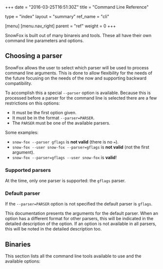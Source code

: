+++
date = "2016-03-25T16:51:30Z"
title = "Command Line Reference"

type = "index"
layout = "summary"
ref_name = "cli"

[menu]
  [menu.nav_right]
    parent = "ref"
    weight = 0
+++

SnowFox is built out of many binareis and tools.
These all have their own command line parameters and options.


Choosing a parser
-----------------
SnowFox allows the user to select which parser will be used to
process command line arguments.
This is done to allow flexibility for the needs of the future
focusing on the needs of the now and supporting backward compatibility.

To accomplish this a special `--parser` option is available.
Because this is processed before a parser for the command line is
selected there are a few restrictions on this options:

  * It must be the first option given.
  * It must be in the format `--parser=PARSER`.
  * The `PARSER` must be one of the available parsers.

Some examples:

  * `snow-fox --parser gflags` is **not valid** (there is no `=`).
  * `snow-fox --user snow-fox --parser=gflags` is **not valid** (not the first argument).
  * `snow-fox --parser=gflags --user snow-fox` is **valid**!

### Supported parsers
At the time, only one parser is supported: the `gflags` parser.

### Default parser
If the `--parser=PARSER` option is not specified the default parser is `gflags`.

This documentation presents the arguments for the default parser.
When an option has a different format for other parsers, this will
be indicated in the detailed description of the option.
If an option is not available in all parsers, this will be noted
in the detailed description too.


Binaries
--------
This section lists all the command line tools available to use
and the available options:
